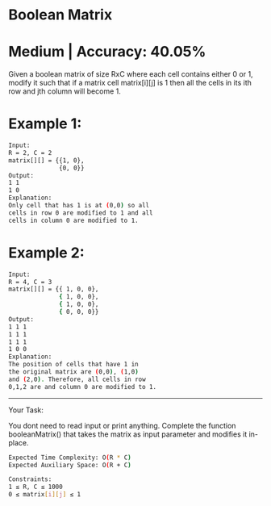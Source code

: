 # Boolean Matrix

# Medium  |  Accuracy: 40.05%

<p>Given a boolean matrix of size RxC where each cell contains either 0 or 1, modify it such that if a matrix cell matrix[i][j] is 1 then all the cells in its ith row and jth column will become 1.</p>


# Example 1:

```bash
Input:
R = 2, C = 2
matrix[][] = {{1, 0},
              {0, 0}}
Output: 
1 1
1 0 
Explanation:
Only cell that has 1 is at (0,0) so all 
cells in row 0 are modified to 1 and all 
cells in column 0 are modified to 1.
```

# Example 2:

```bash
Input:
R = 4, C = 3
matrix[][] = {{ 1, 0, 0},
              { 1, 0, 0},
              { 1, 0, 0},
              { 0, 0, 0}}
Output: 
1 1 1
1 1 1
1 1 1
1 0 0 
Explanation:
The position of cells that have 1 in
the original matrix are (0,0), (1,0)
and (2,0). Therefore, all cells in row
0,1,2 are and column 0 are modified to 1. 
```

<hr>

<span>Your Task:</span>
<p>You dont need to read input or print anything. Complete the function booleanMatrix() that takes the matrix as input parameter and modifies it in-place.</p>


```bash
Expected Time Complexity: O(R * C)
Expected Auxiliary Space: O(R + C) 

Constraints:
1 ≤ R, C ≤ 1000
0 ≤ matrix[i][j] ≤ 1
```
